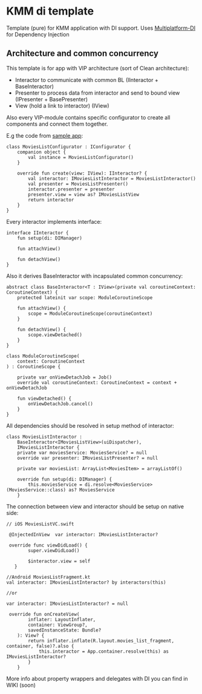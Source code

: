 # KMM di template
Template (pure) for KMM application with DI support.  Uses [Multiplatform-DI](https://github.com/anioutkazharkova/di-multiplatform-lib) for Dependency Injection


## Architecture and common concurrency

This template is for app with VIP architecture (sort of Clean architecture):
- Interactor to communicate with common BL (IInteractor + BaseInteractor<IView>)
- Presenter to process data from interactor and send to bound view (IPresenter + BasePresenter<IView>)
- View (hold a link to interactor) (IView)

Also every VIP-module contains specific configurator to create all components and connect them together.

E.g the code from [sample app](https://github.com/anioutkazharkova/kmm-di-sample): 
```
class MoviesListConfigurator : IConfigurator {
    companion object {
        val instance = MoviesListConfigurator()
    }

    override fun create(view: IView): IInteractor? {
        val interactor: IMoviesListInteractor = MoviesListInteractor()
        val presenter = MoviesListPresenter()
        interactor.presenter = presenter
        presenter.view = view as? IMoviesListView
        return interactor
    }
}
```

Every  interactor implements interface:

```
interface IInteractor {
    fun setup(di: DIManager)

    fun attachView()

    fun detachView()
}
```

Also it derives BaseInteractor<IView> with incapsulated common concurrency:
```
abstract class BaseInteractor<T : IView>(private val coroutineContext: CoroutineContext) {
    protected lateinit var scope: ModuleCoroutineScope

    fun attachView() {
        scope = ModuleCoroutineScope(coroutineContext)
    }

    fun detachView() {
        scope.viewDetached()
    }
}

class ModuleCoroutineScope(
    context: CoroutineContext
) : CoroutineScope {

    private var onViewDetachJob = Job()
    override val coroutineContext: CoroutineContext = context + onViewDetachJob

    fun viewDetached() {
        onViewDetachJob.cancel()
    }
}
```
  
All dependencies should be resolved in setup method of interactor: 

```
class MoviesListInteractor :
    BaseInteractor<IMoviesListView>(uiDispatcher),
    IMoviesListInteractor {
    private var moviesService: MoviesService? = null
    override var presenter: IMoviesListPresenter? = null

    private var moviesList: ArrayList<MoviesItem> = arrayListOf()

    override fun setup(di: DIManager) {
        this.moviesService = di.resolve<MoviesService>(MoviesService::class) as? MoviesService
    }
```


The connection between view and interactor should be setup on native side:

```
// iOS MoviesListVC.swift

 @InjectedInView  var interactor: IMoviesListInteractor?

 override func viewDidLoad() {
        super.viewDidLoad()
        
        $interactor.view = self
   }
```

```
//Android MoviesListFragment.kt
val interactor: IMoviesListInteractor? by interactors(this)

//or 

var interactor: IMoviesListInteractor? = null

 override fun onCreateView(
        inflater: LayoutInflater,
        container: ViewGroup?,
        savedInstanceState: Bundle?
    ): View? {
        return inflater.inflate(R.layout.movies_list_fragment, container, false)?.also {
            this.interactor = App.container.resolve(this) as IMoviesListInteractor?
        }
    }
```

More info about property wrappers and delegates with DI you can find in WIKI (soon)
